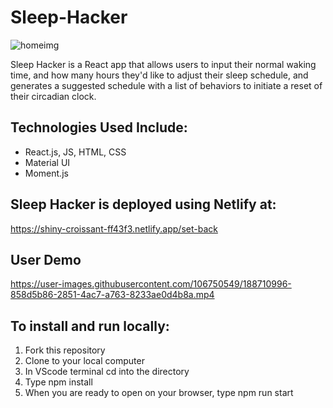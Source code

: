 # Sleep-Hacker
![homeimg](https://user-images.githubusercontent.com/106750549/188711066-45118566-e9ca-4687-b703-6d4acfa20e82.png)

Sleep Hacker is a React app that allows users to input their normal waking time, 
and how many hours they'd like to adjust their sleep schedule, and generates a suggested schedule with a list of behaviors
to initiate a reset of their circadian clock. 

## Technologies Used Include: 
- React.js, JS, HTML, CSS
- Material UI
- Moment.js

## Sleep Hacker is deployed using Netlify at:
https://shiny-croissant-ff43f3.netlify.app/set-back



## User Demo
https://user-images.githubusercontent.com/106750549/188710996-858d5b86-2851-4ac7-a763-8233ae0d4b8a.mp4

## To install and run locally:
1. Fork this repository
2. Clone to your local computer
3. In VScode terminal cd into the directory
4. Type npm install
5. When you are ready to open on your browser, type npm run start
